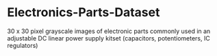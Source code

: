 # Electronics-Parts-Dataset
30 x 30 pixel grayscale images of electronic parts commonly used in an adjustable DC linear power supply kitset (capacitors, potentiometers, IC regulators)
